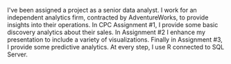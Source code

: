 I've been assigned a project as a senior data analyst. I work for an independent analytics firm, contracted by AdventureWorks, to provide insights into their operations. In CPC Assignment #1, I provide some basic discovery analytics about their sales. In Assignment #2 I enhance my presentation to include a variety of visualizations. Finally in Assignment #3, I provide some predictive analytics. At every step, I use R connected to SQL Server.
